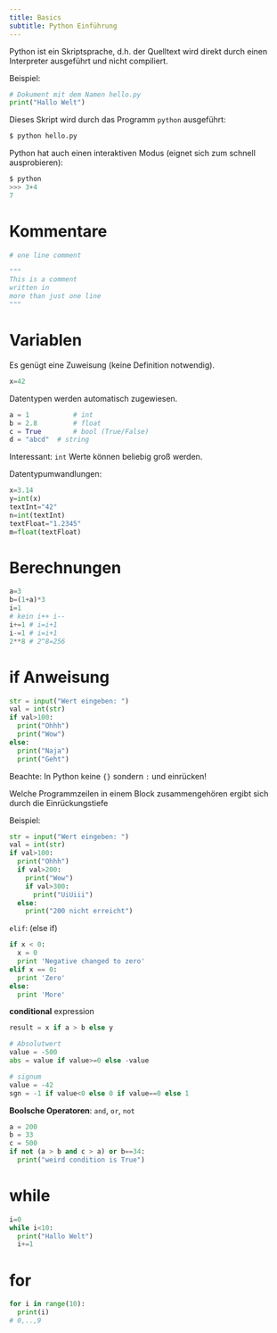 ```yaml
---
title: Basics
subtitle: Python Einführung
---
```


Python ist ein Skriptsprache, d.h. der Quelltext wird direkt durch einen Interpreter ausgeführt und nicht compiliert.

Beispiel:

```python
# Dokument mit dem Namen hello.py
print("Hallo Welt")
```

Dieses Skript wird durch das Programm `python` ausgeführt:

```bash
$ python hello.py
```

Python hat auch einen interaktiven Modus (eignet sich zum schnell ausprobieren):

```python
$ python
>>> 3+4
7
```



# Kommentare

```python
# one line comment

"""
This is a comment
written in 
more than just one line
"""
```



# Variablen

Es genügt eine Zuweisung (keine Definition notwendig).

```python
x=42
```

Datentypen werden automatisch zugewiesen.

```python
a = 1    		# int
b = 2.8  		# float
c = True 		# bool (True/False)
d = "abcd" 	# string
```

Interessant: `int` Werte können beliebig groß werden.

Datentypumwandlungen:

```python
x=3.14
y=int(x)
textInt="42"
n=int(textInt)
textFloat="1.2345"
m=float(textFloat)
```



# Berechnungen

```python
a=3
b=(1+a)*3
i=1
# kein i++ i--
i+=1 # i=i+1
i-=1 # i=i+1
2**8 # 2^8=256
```



# if Anweisung

```python
str = input("Wert eingeben: ")
val = int(str)
if val>100:
  print("Ohhh")
  print("Wow")
else:
  print("Naja")
  print("Geht")
```

Beachte: In Python keine `{}` sondern `:` und einrücken!

Welche Programmzeilen in einem Block zusammengehören ergibt sich durch die Einrückungstiefe

Beispiel:

```python
str = input("Wert eingeben: ")
val = int(str)
if val>100:
  print("Ohhh")
  if val>200:
    print("Wow")
    if val>300:
      print("UiUiii")
  else:
    print("200 nicht erreicht")
```

`elif`: (else if)

```python
if x < 0:
  x = 0
  print 'Negative changed to zero'
elif x == 0:
  print 'Zero'
else:
  print 'More'
```

**conditional** expression

```python
result = x if a > b else y
```

```python
# Absolutwert
value = -500
abs = value if value>=0 else -value
```

```python
# signum
value = -42
sgn = -1 if value<0 else 0 if value==0 else 1
```

**Boolsche Operatoren**: `and`, `or`, `not`

```python
a = 200
b = 33
c = 500
if not (a > b and c > a) or b==34:
  print("weird condition is True")
```



# while

```python
i=0
while i<10:
  print("Hallo Welt")
  i+=1
```



# for

```python
for i in range(10):
  print(i)
# 0,..,9
```

